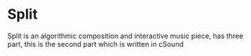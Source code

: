 # Split
Split is an algorithmic composition and interactive music piece, has three part, this is the second part which is written in cSound
